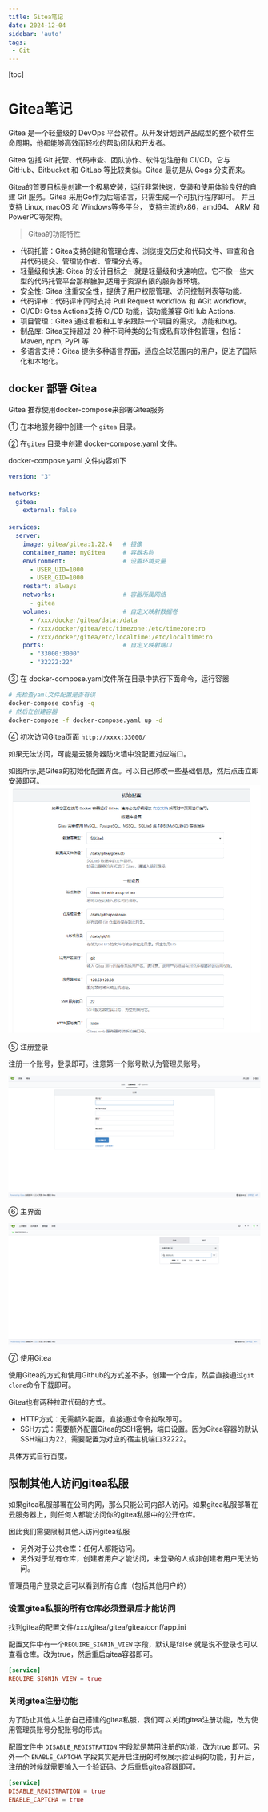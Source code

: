 ```yaml
---
title: Gitea笔记
date: 2024-12-04
sidebar: 'auto'
tags:
 - Git
---
```


[toc]

# Gitea笔记

Gitea 是一个轻量级的 DevOps 平台软件。从开发计划到产品成型的整个软件生命周期，他都能够高效而轻松的帮助团队和开发者。

Gitea 包括 Git 托管、代码审查、团队协作、软件包注册和 CI/CD。它与 GitHub、Bitbucket 和 GitLab 等比较类似。Gitea 最初是从 Gogs 分支而来。

Gitea的首要目标是创建一个极易安装，运行非常快速，安装和使用体验良好的自建 Git 服务。Gitea 采用Go作为后端语言，只需生成一个可执行程序即可。 并且支持 Linux, macOS 和 Windows等多平台， 支持主流的x86，amd64、 ARM 和 PowerPC等架构。

> Gitea的功能特性

- 代码托管：Gitea⽀持创建和管理仓库、浏览提交历史和代码⽂件、审查和合并代码提交、管理协作者、管理分⽀等。
- 轻量级和快速: Gitea 的设计目标之一就是轻量级和快速响应。它不像一些大型的代码托管平台那样臃肿,适用于资源有限的服务器环境。
- 安全性: Gitea 注重安全性，提供了用户权限管理、访问控制列表等功能.
- 代码评审：代码评审同时支持 Pull Request workflow 和 AGit workflow。
- CI/CD: Gitea Actions⽀持 CI/CD 功能，该功能兼容 GitHub Actions.
- 项目管理：Gitea 通过看板和⼯单来跟踪⼀个项⽬的需求，功能和bug。
- 制品库: Gitea支持超过 20 种不同种类的公有或私有软件包管理，包括：Maven, npm, PyPI 等
- 多语言支持：Gitea 提供多种语言界面，适应全球范围内的用户，促进了国际化和本地化。


## docker 部署 Gitea

Gitea 推荐使用docker-compose来部署Gitea服务

① 在本地服务器中创建一个 `gitea` 目录。

② 在`gitea` 目录中创建 docker-compose.yaml 文件。


docker-compose.yaml 文件内容如下
```yaml
version: "3"

networks:
  gitea:
    external: false

services:
  server:
    image: gitea/gitea:1.22.4   # 镜像
    container_name: myGitea     # 容器名称
    environment:                # 设置环境变量
      - USER_UID=1000
      - USER_GID=1000
    restart: always             
    networks:                   # 容器所属网络
      - gitea
    volumes:                    # 自定义映射数据卷
      - /xxx/docker/gitea/data:/data
      - /xxx/docker/gitea/etc/timezone:/etc/timezone:ro
      - /xxx/docker/gitea/etc/localtime:/etc/localtime:ro
    ports:                      # 自定义映射端口
      - "33000:3000"
      - "32222:22"

```

③ 在 docker-compose.yaml文件所在目录中执行下面命令，运行容器

```bash
# 先检查yaml文件配置是否有误
docker-compose config -q
# 然后在创建容器
docker-compose -f docker-compose.yaml up -d
```

④ 初次访问Gitea页面 `http://xxxx:33000/`

如果无法访问，可能是云服务器防火墙中没配置对应端口。

如图所示,是Gitea的初始化配置界面。可以自己修改一些基础信息，然后点击立即安装即可。
![gitea_20241204172309.png](../blog_img/gitea_20241204172309.png)

⑤ 注册登录

注册一个账号，登录即可。注意第一个账号默认为管理员账号。

![gitea_20241204172725.png](../blog_img/gitea_20241204172725.png)

⑥ 主界面

![gitea_20241204175507.png](../blog_img/gitea_20241204175507.png)

⑦ 使用Gitea

使用Gitea的方式和使用Github的方式差不多。创建一个仓库，然后直接通过`git clone`命令下载即可。

Gitea也有两种拉取代码的方式。
- HTTP方式：无需额外配置，直接通过命令拉取即可。
- SSH方式：需要额外配置Gitea的SSH密钥，端口设置。因为Gitea容器的默认SSH端口为22，需要配置为对应的宿主机端口32222。

具体方式自行百度。

## 限制其他人访问gitea私服

如果gitea私服部署在公司内网，那么只能公司内部人访问。如果gitea私服部署在云服务器上，则任何人都能访问你的gitea私服中的公开仓库。

因此我们需要限制其他人访问gitea私服

- 另外对于公共仓库：任何人都能访问。
- 另外对于私有仓库，创建者用户才能访问，未登录的人或非创建者用户无法访问。

管理员用户登录之后可以看到所有仓库（包括其他用户的）

### 设置gitea私服的所有仓库必须登录后才能访问

找到gitea的配置文件/xxx/gitea/gitea/gitea/conf/app.ini

配置文件中有一个`REQUIRE_SIGNIN_VIEW` 字段，默认是false 就是说不登录也可以查看仓库。改为true，然后重启gitea容器即可。

```conf
[service]
REQUIRE_SIGNIN_VIEW = true
```

### 关闭gitea注册功能

为了防止其他人注册自己搭建的gitea私服，我们可以关闭gitea注册功能，改为使用管理员账号分配账号的形式。

配置文件中 `DISABLE_REGISTRATION` 字段就是禁用注册的功能，改为true 即可。另外一个 `ENABLE_CAPTCHA` 字段其实是开启注册的时候展示验证码的功能，打开后，注册的时候就需要输入一个验证码。之后重启gitea容器即可。

```conf
[service]
DISABLE_REGISTRATION = true
ENABLE_CAPTCHA = true
```




